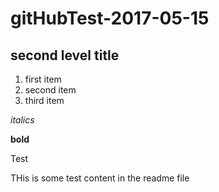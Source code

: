 # gitHubTest-2017-05-15

## second level title

1. first item
2. second item
2. third item

*italics*

**bold**

Test

THis is some test content in the readme file
